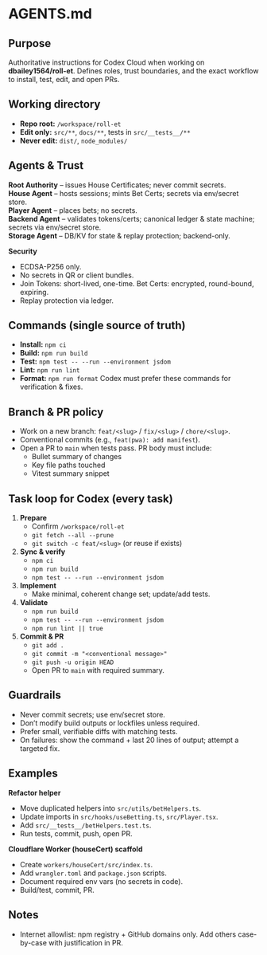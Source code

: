 # AGENTS.md

## Purpose
Authoritative instructions for Codex Cloud when working on **dbailey1564/roll-et**. Defines roles, trust boundaries, and the exact workflow to install, test, edit, and open PRs.

## Working directory
- **Repo root:** `/workspace/roll-et`
- **Edit only:** `src/**`, `docs/**`, tests in `src/__tests__/**`
- **Never edit:** `dist/`, `node_modules/`

## Agents & Trust
**Root Authority** – issues House Certificates; never commit secrets.  
**House Agent** – hosts sessions; mints Bet Certs; secrets via env/secret store.  
**Player Agent** – places bets; no secrets.  
**Backend Agent** – validates tokens/certs; canonical ledger & state machine; secrets via env/secret store.  
**Storage Agent** – DB/KV for state & replay protection; backend-only.

**Security**
- ECDSA-P256 only.
- No secrets in QR or client bundles.
- Join Tokens: short-lived, one-time. Bet Certs: encrypted, round-bound, expiring.
- Replay protection via ledger.

## Commands (single source of truth)
- **Install:** `npm ci`
- **Build:** `npm run build`
- **Test:** `npm test -- --run --environment jsdom`
- **Lint:** `npm run lint`
- **Format:** `npm run format`
Codex must prefer these commands for verification & fixes.

## Branch & PR policy
- Work on a new branch: `feat/<slug>` / `fix/<slug>` / `chore/<slug>`.
- Conventional commits (e.g., `feat(pwa): add manifest`).
- Open a PR to `main` when tests pass. PR body must include:
  - Bullet summary of changes
  - Key file paths touched
  - Vitest summary snippet

## Task loop for Codex (every task)
1. **Prepare**
   - Confirm `/workspace/roll-et`
   - `git fetch --all --prune`
   - `git switch -c feat/<slug>` (or reuse if exists)
2. **Sync & verify**
   - `npm ci`
   - `npm run build`
   - `npm test -- --run --environment jsdom`
3. **Implement**
   - Make minimal, coherent change set; update/add tests.
4. **Validate**
   - `npm run build`
   - `npm test -- --run --environment jsdom`
   - `npm run lint || true`
5. **Commit & PR**
   - `git add .`
   - `git commit -m "<conventional message>"`
   - `git push -u origin HEAD`
   - Open PR to `main` with required summary.

## Guardrails
- Never commit secrets; use env/secret store.
- Don’t modify build outputs or lockfiles unless required.
- Prefer small, verifiable diffs with matching tests.
- On failures: show the command + last 20 lines of output; attempt a targeted fix.

## Examples
**Refactor helper**
- Move duplicated helpers into `src/utils/betHelpers.ts`.
- Update imports in `src/hooks/useBetting.ts`, `src/Player.tsx`.
- Add `src/__tests__/betHelpers.test.ts`.
- Run tests, commit, push, open PR.

**Cloudflare Worker (houseCert) scaffold**
- Create `workers/houseCert/src/index.ts`.
- Add `wrangler.toml` and `package.json` scripts.
- Document required env vars (no secrets in code).
- Build/test, commit, PR.

## Notes
- Internet allowlist: npm registry + GitHub domains only. Add others case-by-case with justification in PR.
